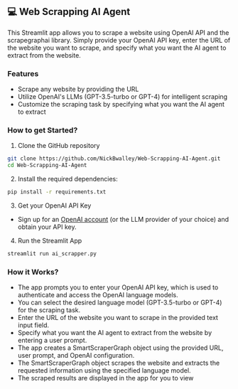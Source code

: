 ## 💻 Web Scrapping AI Agent

This Streamlit app allows you to scrape a website using OpenAI API and the scrapegraphai library. Simply provide your OpenAI API key, enter the URL of the website you want to scrape, and specify what you want the AI agent to extract from the website.

### Features

- Scrape any website by providing the URL
- Utilize OpenAI's LLMs (GPT-3.5-turbo or GPT-4) for intelligent scraping
- Customize the scraping task by specifying what you want the AI agent to extract

### How to get Started?

1. Clone the GitHub repository

```bash
git clone https://github.com/NickBwalley/Web-Scrapping-AI-Agent.git
cd Web-Scrapping-AI-Agent
```

2. Install the required dependencies:

```bash
pip install -r requirements.txt
```

3. Get your OpenAI API Key

- Sign up for an [OpenAI account](https://platform.openai.com/) (or the LLM provider of your choice) and obtain your API key.

4. Run the Streamlit App

```bash
streamlit run ai_scrapper.py
```

### How it Works?

- The app prompts you to enter your OpenAI API key, which is used to authenticate and access the OpenAI language models.
- You can select the desired language model (GPT-3.5-turbo or GPT-4) for the scraping task.
- Enter the URL of the website you want to scrape in the provided text input field.
- Specify what you want the AI agent to extract from the website by entering a user prompt.
- The app creates a SmartScraperGraph object using the provided URL, user prompt, and OpenAI configuration.
- The SmartScraperGraph object scrapes the website and extracts the requested information using the specified language model.
- The scraped results are displayed in the app for you to view
